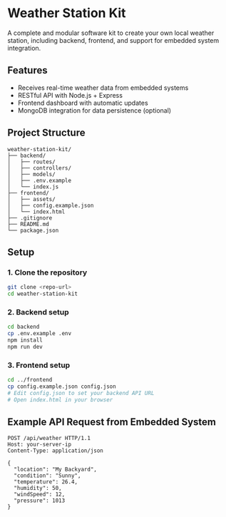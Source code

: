# Weather Station Kit

A complete and modular software kit to create your own local weather station, including backend, frontend, and support for embedded system integration.

## Features

-   Receives real-time weather data from embedded systems
-   RESTful API with Node.js + Express
-   Frontend dashboard with automatic updates
-   MongoDB integration for data persistence (optional)

## Project Structure

```
weather-station-kit/
├── backend/
│   ├── routes/
│   ├── controllers/
│   ├── models/
│   ├── .env.example
│   └── index.js
├── frontend/
│   ├── assets/
│   ├── config.example.json
│   └── index.html
├── .gitignore
├── README.md
└── package.json
```

## Setup

### 1. Clone the repository

```bash
git clone <repo-url>
cd weather-station-kit
```

### 2. Backend setup

```bash
cd backend
cp .env.example .env
npm install
npm run dev
```

### 3. Frontend setup

```bash
cd ../frontend
cp config.example.json config.json
# Edit config.json to set your backend API URL
# Open index.html in your browser
```

## Example API Request from Embedded System

```http
POST /api/weather HTTP/1.1
Host: your-server-ip
Content-Type: application/json

{
  "location": "My Backyard",
  "condition": "Sunny",
  "temperature": 26.4,
  "humidity": 50,
  "windSpeed": 12,
  "pressure": 1013
}
```
